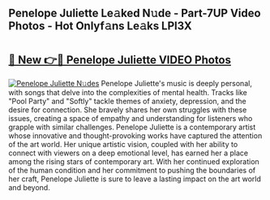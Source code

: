 ## Penelope Juliette Le𝚊ked N𝚞de - Part-7UP Video Photos - Hot Onlyf𝚊ns Le𝚊ks LPl3X

# <h2><a href="http://ac25348.deff.icu/?id=Penelope+Juliette">🔗 New 👉🔴 Penelope Juliette VIDEO Photos</a></h2>

[![Penelope Juliette N𝚞des](https://i.imgur.com/rIISA9y.gif)](http://ac25348.deff.icu/?id=Penelope+Juliette)
Penelope Juliette's music is deeply personal, with songs that delve into the complexities of mental health. Tracks like "Pool Party" and "Softly" tackle themes of anxiety, depression, and the desire for connection. She bravely shares her own struggles with these issues, creating a space of empathy and understanding for listeners who grapple with similar challenges. Penelope Juliette is a contemporary artist whose innovative and thought-provoking works have captured the attention of the art world. Her unique artistic vision, coupled with her ability to connect with viewers on a deep emotional level, has earned her a place among the rising stars of contemporary art. With her continued exploration of the human condition and her commitment to pushing the boundaries of her craft, Penelope Juliette is sure to leave a lasting impact on the art world and beyond.
